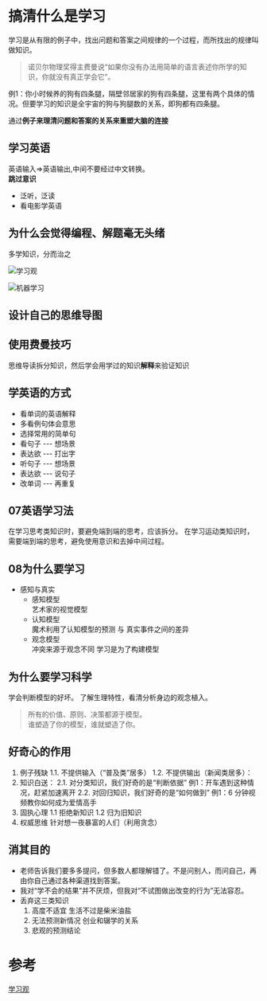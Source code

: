 # 搞清什么是学习
学习是从有限的例子中，找出问题和答案之间规律的一个过程，而所找出的规律叫做知识。

> 诺贝尔物理奖得主费曼说“如果你没有办法用简单的语言表述你所学的知识，你就没有真正学会它”。

例1：你小时候养的狗有四条腿，隔壁邻居家的狗有四条腿，这里有两个具体的情况。但要学习的知识是全宇宙的狗与狗腿数的关系，即狗都有四条腿。

通过**例子来理清问题和答案的关系来重塑大脑的连接**


## 学习英语

英语输入=>英语输出,中间不要经过中文转换。  
**跳过意识**
- 泛听，泛读
- 看电影学英语

## 为什么会觉得编程、解题毫无头绪
多学知识，分而治之

![学习观](https://github.com/henrytien/HenryNote/blob/master/How%20to%20learning/images/%E5%AD%A6%E4%B9%A0%E8%A7%82.PNG?raw=true)

![机器学习](https://github.com/henrytien/HenryNote/blob/master/How%20to%20learning/images/%E6%9C%BA%E5%99%A8%E5%AD%A6%E4%B9%A0.PNG?raw=true)

## 设计自己的思维导图

## 使用费曼技巧
思维导读拆分知识，然后学会用学过的知识**解释**来验证知识

## 学英语的方式
- 看单词的英语解释
- 多看例句体会意思
- 选择常用的简单句
- 看句子 --- 想场景
- 表达欲 --- 打出字
- 听句子 --- 想场景
- 表达欲 --- 说句子
- 改单词 --- 再重复

## 07英语学习法
在学习思考类知识时，要避免端到端的思考，应该拆分。
在学习运动类知识时，需要端到端的思考，避免使用意识和去掉中间过程。

## 08为什么要学习
- 感知与真实
    - 感知模型  
        艺术家的视觉模型
    - 认知模型  
        魔术利用了认知模型的预测 与 真实事件之间的差异
    - 观念模型  
        冲突来源于观念不同
学习是为了构建模型

## 为什么要学习科学
学会判断模型的好坏。
了解生理特性，看清分析身边的观念植入。

> 所有的价值、原则、决策都源于模型。  
谁塑造了你的模型，谁就塑造了你。

## 好奇心的作用
1. 例子残缺
1.1. 不提供输入（“普及类”居多）
1.2. 不提供输出（新闻类居多）：
2. 知识白送：
2.1. 对分类知识，我们好奇的是“判断依据”
例1：开车遇到这种情况，赶紧加速离开
2.2. 对回归知识，我们好奇的是“如何做到”
例1：6 分钟视频教你如何成为爱情高手
1. 固执心理
    1.1 拒绝新知识
    1.2 归为旧知识
2. 权威思维
    针对想一夜暴富的人们（利用贪念）


## 消其目的
- 老师告诉我们要多多提问，但多数人都理解错了。不是问别人，而问自己，再由你自己通过各种渠道找到答案。
- 我对“学不会的结果”并不厌烦，但我对“不试图做出改变的行为”无法容忍。
- 丢弃这三类知识
  1. 高度不适宜
    生活不过是柴米油盐
  2. 无法预测新情况
     创业和辍学的关系
  3. 悲观的预测结论


# 参考
[学习观](https://zhuanlan.zhihu.com/p/46853733)

